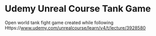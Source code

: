 # Udemy Unreal Course Tank Game
Open world tank fight game created while following Https://www.udemy.com/unrealcourse/learn/v4/t/lecture/3928580


